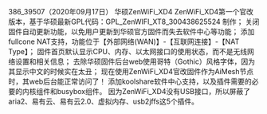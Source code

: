 386_39507（2020年09月17日）
华硕ZenWiFi_XD4
ZenWiFi_XD4第一个官改版本，基于华硕最新GPL代码：GPL_ZenWIFI_XT8_300438625524 制作；
关闭固件自动更新功能，以免用户更新到华硕官方固件而失去软件中心等功能；
添加fullcone NAT支持，功能位于【外部网络(WAN)】-【互联网连接】-【NAT Type】；
固件首页默认显示CPU、内存、以太网接口的使用状态，而不是无线网络设置和相关信息；
去除华硕固件后台web使用哥特（Gothic）风格字体，因为其显示中文的时候实在太丑；
现在使用ZenWiFi_XD4官改固件作为AiMesh节点时，其web后台能正常访问了！
添加koolshare软件中心支持，以及插件需要的必要的内核组件和busybox组件。
因为ZenWiFi_XD4没有USB接口，所以屏蔽了aria2、易有云、易有云2.0、虚拟内存、usb2jffs这5个插件。
